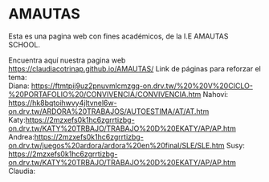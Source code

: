 # AMAUTAS
Esta es una pagina web con fines académicos, de la I.E AMAUTAS SCHOOL.

Encuentra aquí nuestra pagina web https://claudiacotrinap.github.io/AMAUTAS/
Link de páginas para reforzar el tema:  
Diana: https://ftmtpij9uz2pnuvmlcmzgq-on.drv.tw/%20%20V%20CICLO-%20PORTAFOLIO%20/CONVIVENCIA/CONVIVENCIA.htm
Nahovi: https://hk8bqtoihwvy4jltvnel6w-on.drv.tw/ARDORA%20TRABAJOS/AUTOESTIMA/AT/AT.htm
Katy:https://2mzxefs0k1hc6zgrrtizbg-on.drv.tw/KATY%20TRBAJO/TRABAJO%20D%20EKATY/AP/AP.htm
Andrea:https://2mzxefs0k1hc6zgrrtizbg-on.drv.tw/juegos%20ardora/ardora%20en%20final/SLE/SLE.htm
Susy: https://2mzxefs0k1hc6zgrrtizbg-on.drv.tw/KATY%20TRBAJO/TRABAJO%20D%20EKATY/AP/AP.htm
Claudia: 
